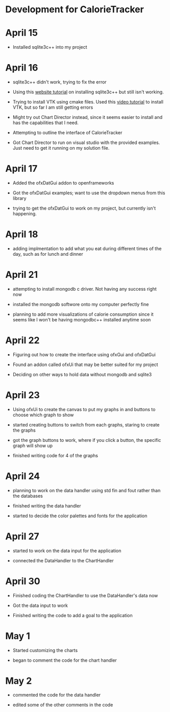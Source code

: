 # Development for CalorieTracker

# April 15
* Installed sqlite3c++ into my project

# April 16
* sqlite3c++ didn't work, trying to fix the error

* Using this [website tutorial](https://dcravey.wordpress.com/2011/03/21/using-sqlite-in-a-visual-c-application/) on installing sqlite3c++
but still isn't working.

* Trying to install VTK using cmake files. Used this [video tutorial](https://www.youtube.com/watch?v=IgvbhyDh8r0) to install VTK, but so far
I am still getting errors

* Might try out Chart Director instead, since it seems easier to install 
and has the capabilities that I need.

* Attempting to outline the interface of CalorieTracker

* Got Chart Director to run on visual studio with the provided examples.
Just need to get it running on my solution file.

# April 17

* Added the ofxDatGui addon to openframeworks

* Got the ofxDatGui examples; want to use the dropdown menus from this
library

* trying to get the ofxDatGui to work on my project, but currently isn't happening.

# April 18

* adding implmentation to add what you eat during different times of the day, 
such as for lunch and dinner

# April 21

* attempting to install mongodb c driver. Not having any success right now

* installed the mongodb softwore onto my computer perfectly fine

* planning to add more visualizations of calorie consumption since it seems like
I won't be having mongodbc++ installed anytime soon

# April 22

* Figuring out how to create the interface using ofxGui and ofxDatGui

* Found an addon called ofxUi that may be better suited for my project

* Deciding on other ways to hold data without mongodb and sqlite3

# April 23

* Using ofxUi to create the canvas to put my graphs in and buttons to choose which
graph to show

* started creating buttons to switch from each graphs, staring to create the graphs

* got the graph buttons to work, where if you click a button, the specific graph will show up

* finished writing code for 4 of the graphs

# April 24

* planning to work on the data handler using std fin and fout rather than the databases

* finished writing the data handler

* started to decide the color palettes and fonts for the application

# April 27

* started to work on the data input for the application

* connected the DataHandler to the ChartHandler

# April 30

* Finished coding the ChartHandler to use the DataHandler's data now

* Got the data input to work

* Finished writing the code to add a goal to the application

# May 1

* Started customizing the charts

* began to comment the code for the chart handler

# May 2

* commented the code for the data handler

* edited some of the other comments in the code